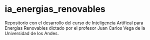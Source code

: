 # ia_energias_renovables
Repositorio con el desarrollo del curso de Inteligencia Artifical para Energías Renovables dictado por el profesor Juan Carlos Vega de la Universidad de los Andes.
